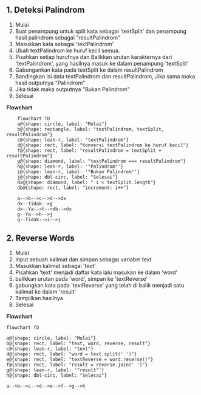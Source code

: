 ## 1. Deteksi Palindrom
1. Mulai
2. Buat penampung untuk split kata sebagai 'textSplit' dan penampung hasil palindrom sebagai "resultPalindrom"
3. Masukkan kata sebagai 'textPalindrom'
4. Ubah textPalindrom ke huruf kecil semua.
5. Pisahkan setiap hurufnya dan Balikkan urutan karakternya dari 'textPalindrom', yang hasilnya masuk ke dalam penampung 'textSplit'
6. Gabungankan kata pada textSplit ke dalam resultPalindrom
7. Bandingkan isi data textPalindrom dan resultPalindrom, Jika sama maka hasil outputnya "Palindrom"
8. Jika tidak maka outputnya "Bukan Palindrom" 
9. Selesai

**Flowchart**
```mermaid
    flowchart TD
    a@{shape: circle, label: "Mulai"}
    b@{shape: rectangle, label: "textPalindrom, textSplit, resultPalindrom"}
    c@{shape: lean-r, label: "textPalindrom"}
    d@{shape: rect, label: "Konversi textPalindrom ke huruf kecil"}
    f@{shape: rect, label: "resultPalindrom = textSplit + resultPalindrom"}
    g@{shape: diamond, label: "textPalindrom === resultPalindrom"}
    h@{shape: lean-r, label: '"Palindrom"'}
    i@{shape: lean-r, label: '"Bukan Palindrom"'}
    j@{shape: dbl-circ, label: "Selesai"}
    dx@{shape: diamond, label: " i < textSplit.length"}
    db@{shape: rect, label: "increment: i++"}

    a-->b-->c-->d-->dx
    dx--Tidak-->g
    dx--Ya-->f-->db-->dx
    g--Ya-->h-->j
    g--Tidak-->i-->j

```

## 2. Reverse Words

1. Mulai
2. Input sebuah kalimat dan simpan sebagai variabel text
3. Masukkan kalimat sebagai 'text'
4. Pisahkan 'text' menjadi daftar kata lalu masukan ke dalam 'word'
5. balikkan urutan pada 'word', simpan ke 'textReverse'
6. gabungkan kata pada 'textReverse' yang telah di balik menjadi satu kalimat ke dalam 'result'
7. Tampilkan hasilnya
8. Selesai





**Flowchart**
```mermaid
flowchart TD

a@{shape: circle, label: "Mulai"}
b@{shape: rect, label: "text, word, reverse, result"}
c@{shape: lean-r, label: "text"}
d@{shape: rect, label: "word = text.split(' ')"}
e@{shape: rect, label: "textReverse = word.reverse()"}
f@{shape: rect, label: "result = reverse.join(' ')"}
g@{shape: lean-r, label: '"result"'}
h@{shape: dbl-circ, label: "Selesai"}

a-->b-->c-->d-->e-->f-->g-->h
```




